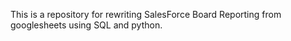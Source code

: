 This is a repository for rewriting SalesForce Board Reporting from googlesheets using SQL and python.
